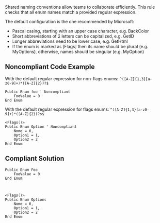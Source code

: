 
Shared naming conventions allow teams to collaborate efficiently. This rule checks that all enum names match a provided regular expression.

The default configuration is the one recommended by Microsoft:

- Pascal casing, starting with an upper case character, e.g. BackColor
- Short abbreviations of 2 letters can be capitalized, e.g. GetID
- Longer abbreviations need to be lower case, e.g. GetHtml
- If the enum is marked as [Flags] then its name should be plural (e.g. MyOptions), otherwise, names should be singular (e.g. MyOption)


## Noncompliant Code Example

With the default regular expression for non-flags enums: `^([A-Z]{1,3}[a-z0-9]+)*([A-Z]{2})?$`


    Public Enum foo ' Noncompliant
        FooValue = 0
    End Enum


With the default regular expression for flags enums: `^([A-Z]{1,3}[a-z0-9]+)*([A-Z]{2})?s$`


    <Flags()>
    Public Enum Option ' Noncompliant
        None = 0,
        Option1 = 1,
        Option2 = 2
    End Enum


## Compliant Solution


    Public Enum Foo
        FooValue = 0
    End Enum



    <Flags()>
    Public Enum Options
        None = 0,
        Option1 = 1,
        Option2 = 2
    End Enum

